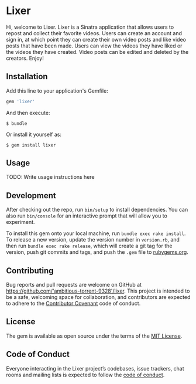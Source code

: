 # Lixer

Hi, welcome to Lixer. Lixer is a Sinatra application that allows users to repost and collect their favorite videos. Users can create an account and sign in, at which point they can create their own video posts and like video posts that have been made. Users can view the videos they have liked or the videos they have created. Video posts can be edited and deleted by the creators. Enjoy! 

## Installation

Add this line to your application's Gemfile:

```ruby
gem 'lixer'
```

And then execute:

    $ bundle

Or install it yourself as:

    $ gem install lixer

## Usage

TODO: Write usage instructions here

## Development

After checking out the repo, run `bin/setup` to install dependencies. You can also run `bin/console` for an interactive prompt that will allow you to experiment.

To install this gem onto your local machine, run `bundle exec rake install`. To release a new version, update the version number in `version.rb`, and then run `bundle exec rake release`, which will create a git tag for the version, push git commits and tags, and push the `.gem` file to [rubygems.org](https://rubygems.org).

## Contributing

Bug reports and pull requests are welcome on GitHub at https://github.com/'ambitious-torrent-9328'/lixer. This project is intended to be a safe, welcoming space for collaboration, and contributors are expected to adhere to the [Contributor Covenant](http://contributor-covenant.org) code of conduct.

## License

The gem is available as open source under the terms of the [MIT License](https://opensource.org/licenses/MIT).

## Code of Conduct

Everyone interacting in the Lixer project’s codebases, issue trackers, chat rooms and mailing lists is expected to follow the [code of conduct](https://github.com/'ambitious-torrent-9328'/lixer/blob/master/CODE_OF_CONDUCT.md).
